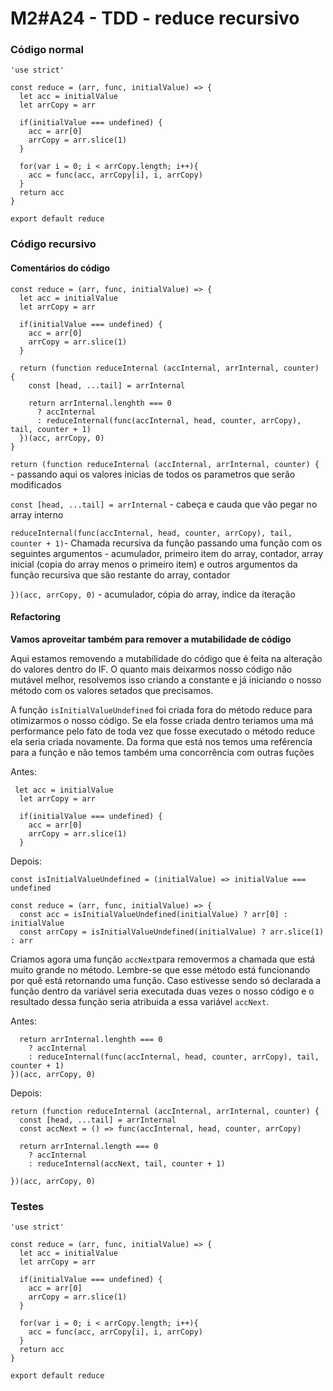 # M2#A24 - TDD - reduce recursivo


### Código normal
```
'use strict'

const reduce = (arr, func, initialValue) => {
  let acc = initialValue
  let arrCopy = arr

  if(initialValue === undefined) {
    acc = arr[0]
    arrCopy = arr.slice(1)
  }

  for(var i = 0; i < arrCopy.length; i++){
    acc = func(acc, arrCopy[i], i, arrCopy)
  }
  return acc
}

export default reduce

```

### Código recursivo

#### Comentários do código

```
const reduce = (arr, func, initialValue) => {
  let acc = initialValue
  let arrCopy = arr

  if(initialValue === undefined) {
    acc = arr[0]
    arrCopy = arr.slice(1)
  }

  return (function reduceInternal (accInternal, arrInternal, counter) { 
    const [head, ...tail] = arrInternal

    return arrInternal.lenghth === 0
      ? accInternal
      : reduceInternal(func(accInternal, head, counter, arrCopy), tail, counter + 1)
  })(acc, arrCopy, 0)
}
```

`return (function reduceInternal (accInternal, arrInternal, counter) {` - passando aqui os valores inicias de todos os parametros que serão modificados

`const [head, ...tail] = arrInternal` - cabeça e cauda que vão pegar no array interno

`reduceInternal(func(accInternal, head, counter, arrCopy), tail, counter + 1)`-  Chamada recursiva da função passando uma função com os seguintes argumentos - acumulador, primeiro item do array, contador, array inicial (copia do array menos o primeiro item) e outros argumentos da função recursiva que são restante do array, contador

`})(acc, arrCopy, 0)` - acumulador, cópia do array, indice da iteração

#### Refactoring

**Vamos aproveitar também para remover a mutabilidade de código**

Aqui estamos removendo a mutabilidade do código que é feita na alteração do valores dentro do IF. O quanto mais deixarmos nosso código não mutável melhor, resolvemos isso criando a constante e já iniciando o nosso método com os valores setados que precisamos.

A função `isInitialValueUndefined` foi criada fora do método reduce para otimizarmos o nosso código. Se ela fosse criada dentro teriamos uma má performance pelo fato de toda vez que fosse executado o método reduce ela seria criada novamente. Da forma que está nos temos uma refêrencia para a função e não temos também uma concorrência com outras fuções


Antes:
```
 let acc = initialValue
  let arrCopy = arr

  if(initialValue === undefined) {
    acc = arr[0]
    arrCopy = arr.slice(1)
  }

```

Depois:
```
const isInitialValueUndefined = (initialValue) => initialValue === undefined

const reduce = (arr, func, initialValue) => {
  const acc = isInitialValueUndefined(initialValue) ? arr[0] : initialValue
  const arrCopy = isInitialValueUndefined(initialValue) ? arr.slice(1) : arr
```

Criamos agora uma função `accNext`para removermos a chamada que está muito grande no método. Lembre-se que esse método está funcionando por quê está retornando uma função. Caso estivesse sendo só declarada a função dentro da variável seria executada duas vezes o nosso código e o resultado dessa função seria atribuida a essa variável `accNext`.

Antes:
```
  return arrInternal.lenghth === 0
    ? accInternal
    : reduceInternal(func(accInternal, head, counter, arrCopy), tail, counter + 1)
})(acc, arrCopy, 0)
```

Depois:
```
return (function reduceInternal (accInternal, arrInternal, counter) {
  const [head, ...tail] = arrInternal
  const accNext = () => func(accInternal, head, counter, arrCopy)

  return arrInternal.length === 0
    ? accInternal
    : reduceInternal(accNext, tail, counter + 1)

})(acc, arrCopy, 0)
```


### Testes
```
'use strict'

const reduce = (arr, func, initialValue) => {
  let acc = initialValue
  let arrCopy = arr

  if(initialValue === undefined) {
    acc = arr[0]
    arrCopy = arr.slice(1)
  }

  for(var i = 0; i < arrCopy.length; i++){
    acc = func(acc, arrCopy[i], i, arrCopy)
  }
  return acc
}

export default reduce
```